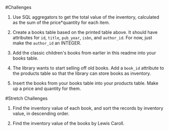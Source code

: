 #Challenges


1. Use SQL aggregators to get the total value of the inventory, calculated as the sum of the price*quantity for each item.

2. Create a books table based on the printed table above. It should have attributes for `id`, `title`, `pub_year`, `isbn`, and `author_id`. For now, just make the `author_id` an INTEGER.

3. Add the classic children's books from earlier in this readme into your books table.

4. The library wants to start selling off old books. Add a `book_id` attribute to the products table so that the library can store books as inventory.

5. Insert the books from your books table into your products table. Make up a price and quantity for them.

#Stretch Challenges

1.  Find the inventory value of each book, and sort the records by inventory value, in descending order.

2.  Find the inventory value of the books by Lewis Caroll.
